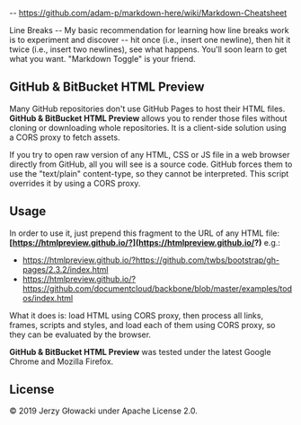 --  https://github.com/adam-p/markdown-here/wiki/Markdown-Cheatsheet

Line Breaks --
My basic recommendation for learning how line breaks work is to experiment and discover -- hit <Enter> once (i.e., insert one newline), then hit it twice (i.e., insert two newlines), see what happens. You'll soon learn to get what you want. "Markdown Toggle" is your friend.


GitHub & BitBucket HTML Preview
-------------------------------

Many GitHub repositories don't use GitHub Pages to host their HTML files. **GitHub & BitBucket HTML Preview** allows you to render those files without cloning or downloading whole repositories. It is a client-side solution using a CORS proxy to fetch assets.

If you try to open raw version of any HTML, CSS or JS file in a web browser directly from GitHub, all you will see is a source code. GitHub forces them to use the "text/plain" content-type, so they cannot be interpreted. This script overrides it by using a CORS proxy.

## Usage

In order to use it, just prepend this fragment to the URL of any HTML file: **[https://htmlpreview.github.io/?](https://htmlpreview.github.io/?)** e.g.:

 - https://htmlpreview.github.io/?https://github.com/twbs/bootstrap/gh-pages/2.3.2/index.html
 - https://htmlpreview.github.io/?https://github.com/documentcloud/backbone/blob/master/examples/todos/index.html

What it does is: load HTML using CORS proxy, then process all links, frames, scripts and styles, and load each of them using CORS proxy, so they can be evaluated by the browser.

**GitHub & BitBucket HTML Preview** was tested under the latest Google Chrome and Mozilla Firefox.

## License

&copy; 2019 Jerzy Głowacki under Apache License 2.0.
